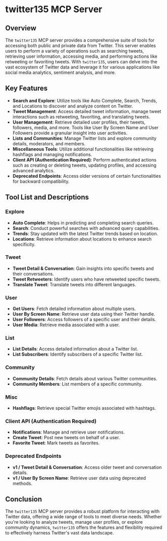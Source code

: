 # twitter135 MCP Server

## Overview

The `twitter135` MCP server provides a comprehensive suite of tools for accessing both public and private data from Twitter. This server enables users to perform a variety of operations such as searching tweets, retrieving user information, accessing media, and performing actions like retweeting or favoriting tweets. With `twitter135`, users can delve into the vast ecosystem of Twitter data and leverage it for various applications like social media analytics, sentiment analysis, and more.

## Key Features

- **Search and Explore**: Utilize tools like Auto Complete, Search, Trends, and Locations to discover and analyze content on Twitter.
- **Tweet Management**: Access detailed tweet information, manage tweet interactions such as retweeting, favoriting, and translating tweets.
- **User Management**: Retrieve detailed user profiles, their tweets, followers, media, and more. Tools like User By Screen Name and User Followers provide a granular insight into user activities.
- **Lists and Communities**: Manage Twitter lists and explore community details, moderators, and members.
- **Miscellaneous Tools**: Utilize additional functionalities like retrieving hashflags and managing notifications.
- **Client API (Authentication Required)**: Perform authenticated actions such as creating or deleting tweets, updating profiles, and accessing advanced analytics.
- **Deprecated Endpoints**: Access older versions of certain functionalities for backward compatibility.

## Tool List and Descriptions

### Explore

- **Auto Complete**: Helps in predicting and completing search queries.
- **Search**: Conduct powerful searches with advanced query capabilities.
- **Trends**: Stay updated with the latest Twitter trends based on location.
- **Locations**: Retrieve information about locations to enhance search specificity.

### Tweet

- **Tweet Detail & Conversation**: Gain insights into specific tweets and their conversations.
- **Tweet Retweeters**: Identify users who have retweeted specific tweets.
- **Translate Tweet**: Translate tweets into different languages.

### User

- **Get Users**: Fetch detailed information about multiple users.
- **User By Screen Name**: Retrieve user data using their Twitter handle.
- **User Followers**: Access followers of a specific user and their details.
- **User Media**: Retrieve media associated with a user.

### List

- **List Details**: Access detailed information about a Twitter list.
- **List Subscribers**: Identify subscribers of a specific Twitter list.

### Community

- **Community Details**: Fetch details about various Twitter communities.
- **Community Members**: List members of a specific community.

### Misc

- **Hashflags**: Retrieve special Twitter emojis associated with hashtags.

### Client API (Authentication Required)

- **Notifications**: Manage and retrieve user notifications.
- **Create Tweet**: Post new tweets on behalf of a user.
- **Favorite Tweet**: Mark tweets as favorites.

### Deprecated Endpoints

- **v1 / Tweet Detail & Conversation**: Access older tweet and conversation details.
- **v1 / User By Screen Name**: Retrieve user data using deprecated methods.

## Conclusion

The `twitter135` MCP server provides a robust platform for interacting with Twitter data, offering a wide range of tools to meet diverse needs. Whether you're looking to analyze tweets, manage user profiles, or explore community dynamics, `twitter135` offers the features and flexibility required to effectively harness Twitter's vast data landscape.